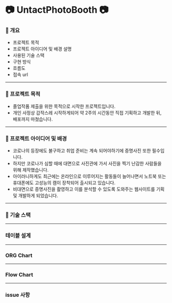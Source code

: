 # :camera: UntactPhotoBooth :camera:

### :bookmark_tabs: 개요
- 프로젝트 목적
- 프로젝트 아이디어 및 배경 설명
- 사용된 기술 스택
- 구현 방식
- 흐름도
- 접속 url
- - -
### :pushpin: 프로젝트 목적 
- 졸업작품 제출을 위한 목적으로 시작한 프로젝트입니다.
- 개인 사정상 갑작스레 시작하게되어 약 2주의 시간동안 직접 기획하고 개발한 뒤, 배포까지 마쳤습니다.

- - -

### :speech_balloon: 프로젝트 아이디어 및 배경
- 코로나의 등장에도 불구하고 취업 준비는 계속 되어야하기에 증명사진 또한 필수입니다.
- 하지만 코로나가 심할 때에 대면으로 사진관에 가서 사진을 찍기 난감한 사람들을 위해 제작했습니다.
- 아이러니하게도 최근에는 온라인으로 이루어지는 활동들이 늘어나면서 노트북 또는 휴대폰에도 고성능의 캠이 장착되어 출시되고 있습니다.
- 비대면으로 증명사진을 촬영하고 이를 분석할 수 있도록 도와주는 웹사이트를 기획 및 개발하게 되었습니다.

- - -

### :shopping_cart: 기술 스택

- - -

### 테이블 설계


- - -

### ORG Chart

- - -


### Flow Chart

- - -

### issue 사항
